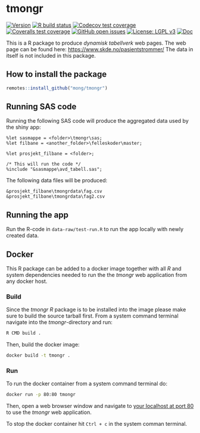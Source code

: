 # tmongr

<!-- badges: start -->
[![Version](https://img.shields.io/github/v/release/mong/tmongr?sort=semver)](https://github.com/mong/tmongr/releases)
[![R build status](https://github.com/mong/tmongr/workflows/R-CMD-check/badge.svg)](https://github.com/mong/tmongr/actions)
[![Codecov test coverage](https://codecov.io/gh/mong/tmongr/branch/master/graph/badge.svg)](https://codecov.io/gh/mong/tmongr?branch=master)
[![Coveralls test coverage](https://coveralls.io/repos/github/mong/tmongr/badge.svg?branch=master)](https://coveralls.io/github/mong/tmongr?branch=master)
[![GitHub open issues](https://img.shields.io/github/issues/mong/tmongr.svg)](https://github.com/mong/tmongr/issues)
[![License: LGPL v3](https://img.shields.io/badge/License-LGPL%20v3-blue.svg)](https://www.gnu.org/licenses/lgpl-3.0)
[![Doc](https://img.shields.io/badge/Doc--grey.svg)](https://mong.github.io/tmongr/)
<!-- badges: end -->

This is a R package to produce *dynamisk tabellverk* web pages. 
The web page can be found here: https://www.skde.no/pasientstrommer/ 
The data in itself is not included in this package.

## How to install the package

```R
remotes::install_github("mong/tmongr")
```

## Running SAS code

Running the following SAS code will produce the aggregated data used by the shiny app:

```sas
%let sasmappe = <folder>\tmongr\sas;
%let filbane = <another_folder>\felleskoder\master;

%let prosjekt_filbane = <folder>;

/* This will run the code */
%include "&sasmappe\avd_tabell.sas";
```

The following data files will be produced:

```sas
&prosjekt_filbane\tmongrdata\fag.csv
&prosjekt_filbane\tmongrdata\fag2.csv
```

## Running the app

Run the R-code in `data-raw/test-run.R` to run the app locally with newly created data.

## Docker

This R package can be added to a docker image together with all _R_ and system dependencies needed to run the the _tmongr_ web application from any docker host.

### Build

Since the _tmongr_ _R_ package is to be installed into the image please make sure to build the source tarball first. From a system command terminal navigate into the _tmongr_-directory and run:
```sh
R CMD build .
```

Then, build the docker image:
```sh
docker build -t tmongr .
```

### Run

To run the docker container from a system command terminal do:
```sh
docker run -p 80:80 tmongr
```

Then, open a web browser window and navigate to [your localhost at port 80](http://127.0.0.1:80) to use the _tmongr_ web application.

To stop the docker container hit ```Ctrl + c``` in the system comman terminal.
